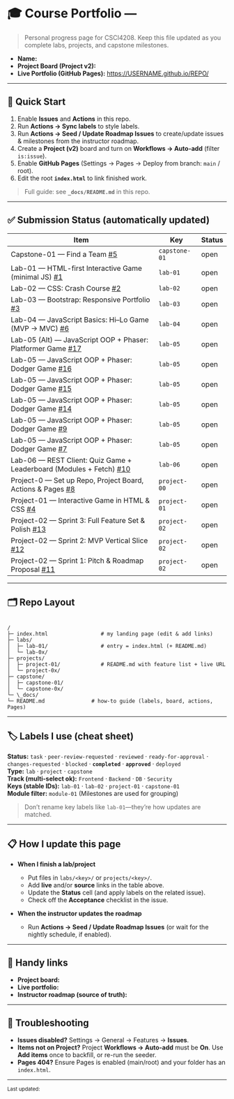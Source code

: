 # 🎓 Course Portfolio — <Your Name>

> Personal progress page for CSCI4208. Keep this file updated as you complete labs, projects, and capstone milestones.

- **Name:** <Your Name>
- **Project Board (Project v2):** <paste your board URL here>
- **Live Portfolio (GitHub Pages):** <https://USERNAME.github.io/REPO/>

---

## 🚀 Quick Start

1. Enable **Issues** and **Actions** in this repo.
2. Run **Actions → Sync labels** to style labels.
3. Run **Actions → Seed / Update Roadmap Issues** to create/update issues & milestones from the instructor roadmap.
4. Create a **Project (v2)** board and turn on **Workflows → Auto-add** (filter `is:issue`).
5. Enable **GitHub Pages** (Settings → Pages → Deploy from branch: `main` / root).
6. Edit the root **`index.html`** to link finished work.

> Full guide: see **`_docs/README.md`** in this repo.

---

## ✅ Submission Status (automatically updated)

<!-- STATUS:START -->
| Item | Key | Status |
|---|---|---|
| Capstone-01 — Find a Team [#5](https://github.com/Dareal504/csci4208-portfolio-2025/issues/5) | `capstone-01` | open |
| Lab-01 — HTML-first Interactive Game (minimal JS) [#1](https://github.com/Dareal504/csci4208-portfolio-2025/issues/1) | `lab-01` | open |
| Lab-02 — CSS: Crash Course [#2](https://github.com/Dareal504/csci4208-portfolio-2025/issues/2) | `lab-02` | open |
| Lab-03 — Bootstrap: Responsive Portfolio [#3](https://github.com/Dareal504/csci4208-portfolio-2025/issues/3) | `lab-03` | open |
| Lab-04 — JavaScript Basics: Hi–Lo Game (MVP → MVC) [#6](https://github.com/Dareal504/csci4208-portfolio-2025/issues/6) | `lab-04` | open |
| Lab-05 (Alt) — JavaScript OOP + Phaser: Platformer Game [#17](https://github.com/Dareal504/csci4208-portfolio-2025/issues/17) | `lab-05` | open |
| Lab-05 — JavaScript OOP + Phaser: Dodger Game [#16](https://github.com/Dareal504/csci4208-portfolio-2025/issues/16) | `lab-05` | open |
| Lab-05 — JavaScript OOP + Phaser: Dodger Game [#15](https://github.com/Dareal504/csci4208-portfolio-2025/issues/15) | `lab-05` | open |
| Lab-05 — JavaScript OOP + Phaser: Dodger Game [#14](https://github.com/Dareal504/csci4208-portfolio-2025/issues/14) | `lab-05` | open |
| Lab-05 — JavaScript OOP + Phaser: Dodger Game [#9](https://github.com/Dareal504/csci4208-portfolio-2025/issues/9) | `lab-05` | open |
| Lab-05 — JavaScript OOP + Phaser: Dodger Game [#7](https://github.com/Dareal504/csci4208-portfolio-2025/issues/7) | `lab-05` | open |
| Lab-06 — REST Client: Quiz Game + Leaderboard (Modules + Fetch) [#10](https://github.com/Dareal504/csci4208-portfolio-2025/issues/10) | `lab-06` | open |
| Project-0 — Set up Repo, Project Board, Actions & Pages [#8](https://github.com/Dareal504/csci4208-portfolio-2025/issues/8) | `project-00` | open |
| Project-01 — Interactive Game in HTML & CSS [#4](https://github.com/Dareal504/csci4208-portfolio-2025/issues/4) | `project-01` | open |
| Project-02 — Sprint 3: Full Feature Set & Polish [#13](https://github.com/Dareal504/csci4208-portfolio-2025/issues/13) | `project-02` | open |
| Project-02 — Sprint 2: MVP Vertical Slice [#12](https://github.com/Dareal504/csci4208-portfolio-2025/issues/12) | `project-02` | open |
| Project-02 — Sprint 1: Pitch & Roadmap Proposal [#11](https://github.com/Dareal504/csci4208-portfolio-2025/issues/11) | `project-02` | open |
<!-- STATUS:END -->


---

## 🗂️ Repo Layout

```

/
├─ index.html                 # my landing page (edit & add links)
├─ labs/
│  ├─ lab-01/                 # entry = index.html (+ README.md)
│  └─ lab-0x/
├─ projects/
│  ├─ project-01/             # README.md with feature list + live URL
│  └─ project-0x/
├─ capstone/
│  ├─ capstone-01/
│  └─ capstone-0x/
└─ \_docs/
└─ README.md               # how-to guide (labels, board, actions, Pages)

```

---

## 🏷️ Labels I use (cheat sheet)

**Status:** `task` · `peer-review-requested` · `reviewed` · `ready-for-approval` · `changes-requested` · `blocked` · **`completed`** · **`approved`** · `deployed`  
**Type:** `lab` · `project` · `capstone`  
**Track (multi-select ok):** `Frontend` · `Backend` · `DB` · `Security`  
**Keys (stable IDs):** `lab-01` · `lab-02` · `project-01` · `capstone-01`  
**Module filter:** `module-01` (Milestones are used for grouping)

> Don’t rename key labels like `lab-01`—they’re how updates are matched.

---

## 📋 How I update this page

- **When I finish a lab/project**
  - Put files in `labs/<key>/` or `projects/<key>/`.
  - Add **live** and/or **source** links in the table above.
  - Update the **Status** cell (and apply labels on the related issue).
  - Check off the **Acceptance** checklist in the issue.

- **When the instructor updates the roadmap**
  - Run **Actions → Seed / Update Roadmap Issues** (or wait for the nightly schedule, if enabled).

---

## 🧰 Handy links

- **Project board:** <paste URL>  
- **Live portfolio:** <paste URL>  
- **Instructor roadmap (source of truth):** <link to instructor repo or roadmap.json>

---

## 🔧 Troubleshooting

- **Issues disabled?** Settings → General → Features → **Issues**.  
- **Items not on Project?** Project **Workflows → Auto-add** must be **On**. Use **Add items** once to backfill, or re-run the seeder.  
- **Pages 404?** Ensure Pages is enabled (main/root) and your folder has an `index.html`.

---

<sub>Last updated: <!-- yyyy-mm-dd --> </sub>

